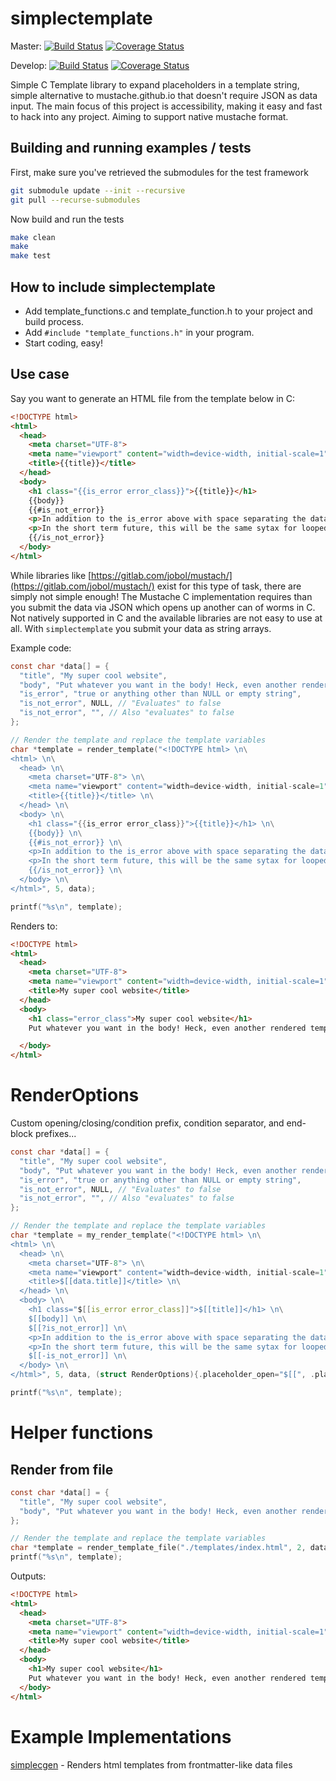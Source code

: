 # simplectemplate
Master: [![Build Status](https://travis-ci.org/dafky2000/simplectemplate.svg?branch=master)](https://travis-ci.org/dafky2000/simplectemplate) [![Coverage Status](https://coveralls.io/repos/github/dafky2000/simplectemplate/badge.svg?branch=master)](https://coveralls.io/github/dafky2000/simplectemplate)

Develop: [![Build Status](https://travis-ci.org/dafky2000/simplectemplate.svg?branch=develop)](https://travis-ci.org/dafky2000/simplectemplate) [![Coverage Status](https://coveralls.io/repos/github/dafky2000/simplectemplate/badge.svg?branch=develop)](https://coveralls.io/github/dafky2000/simplectemplate)

Simple C Template library to expand placeholders in a template string, simple alternative to mustache.github.io that doesn't require JSON as data input. The main focus of this project is accessibility, making it easy and fast to hack into any project. Aiming to support native mustache format.

## Building and running examples / tests

First, make sure you've retrieved the submodules for the test framework

```sh
git submodule update --init --recursive
git pull --recurse-submodules
```

Now build and run the tests

```sh
make clean
make
make test
```

## How to include simplectemplate
* Add template_functions.c and template_function.h to your project and build process.
* Add ```#include "template_functions.h"``` in your program.
* Start coding, easy!

## Use case
Say you want to generate an HTML file from the template below in C:

```html
<!DOCTYPE html>
<html>
  <head>
    <meta charset="UTF-8">
    <meta name="viewport" content="width=device-width, initial-scale=1" />
    <title>{{title}}</title>
  </head>
  <body>
    <h1 class="{{is_error error_class}}">{{title}}</h1>
    {{body}}
    {{#is_not_error}}
    <p>In addition to the is_error above with space separating the data, simplectemplate also supports opening and closing braces like this! One step closer to supporting mustache formatted templates!</p>
    <p>In the short term future, this will be the same sytax for looped data</p>
    {{/is_not_error}}
  </body>
</html>
```

While libraries like [https://gitlab.com/jobol/mustach/](https://gitlab.com/jobol/mustach/) exist for this type of task, there are simply not simple enough! The Mustache C implementation requires than you submit the data via JSON which opens up another can of worms in C. Not natively supported in C and the available libraries are not easy to use at all. With `simplectemplate` you submit your data as string arrays.

Example code:

```c
const char *data[] = {
  "title", "My super cool website",
  "body", "Put whatever you want in the body! Heck, even another rendered template ;)"
  "is_error", "true or anything other than NULL or empty string",
  "is_not_error", NULL, // "Evaluates" to false
  "is_not_error", "", // Also "evaluates" to false
};

// Render the template and replace the template variables
char *template = render_template("<!DOCTYPE html> \n\
<html> \n\
  <head> \n\
    <meta charset="UTF-8"> \n\
    <meta name="viewport" content="width=device-width, initial-scale=1" /> \n\
    <title>{{title}}</title> \n\
  </head> \n\
  <body> \n\
    <h1 class="{{is_error error_class}}">{{title}}</h1> \n\
    {{body}} \n\
    {{#is_not_error}} \n\
    <p>In addition to the is_error above with space separating the data, simplectemplate also supports opening and closing braces like this! One step closer to supporting mustache formatted templates!</p> \n\
    <p>In the short term future, this will be the same sytax for looped data</p> \n\
    {{/is_not_error}} \n\
  </body> \n\
</html>", 5, data);

printf("%s\n", template);
```

Renders to:

```html
<!DOCTYPE html>
<html>
  <head>
    <meta charset="UTF-8">
    <meta name="viewport" content="width=device-width, initial-scale=1" />
    <title>My super cool website</title>
  </head>
  <body>
    <h1 class="error_class">My super cool website</h1>
    Put whatever you want in the body! Heck, even another rendered template ;)

  </body>
</html>
```

# RenderOptions
Custom opening/closing/condition prefix, condition separator, and end-block prefixes...

```c
const char *data[] = {
  "title", "My super cool website",
  "body", "Put whatever you want in the body! Heck, even another rendered template ;)"
  "is_error", "true or anything other than NULL or empty string",
  "is_not_error", NULL, // "Evaluates" to false
  "is_not_error", "", // Also "evaluates" to false
};

// Render the template and replace the template variables
char *template = my_render_template("<!DOCTYPE html> \n\
<html> \n\
  <head> \n\
    <meta charset="UTF-8"> \n\
    <meta name="viewport" content="width=device-width, initial-scale=1" /> \n\
    <title>$[[data.title]]</title> \n\
  </head> \n\
  <body> \n\
    <h1 class="$[[is_error error_class]]">$[[title]]</h1> \n\
    $[[body]] \n\
    $[[?is_not_error]] \n\
    <p>In addition to the is_error above with space separating the data, simplectemplate also supports opening and closing braces like this! One step closer to supporting mustache formatted templates!</p> \n\
    <p>In the short term future, this will be the same sytax for looped data</p> \n\
    $[[-is_not_error]] \n\
  </body> \n\
</html>", 5, data, (struct RenderOptions){.placeholder_open="$[[", .placeholder_close="]]", .data_cond_open_prefix="?", .data_cond_close_prefix="-", .data_cond_separator=" "});

printf("%s\n", template);
```

# Helper functions

## Render from file

```c
const char *data[] = {
  "title", "My super cool website",
  "body", "Put whatever you want in the body! Heck, even another rendered template ;)"
};

// Render the template and replace the template variables
char *template = render_template_file("./templates/index.html", 2, data);
printf("%s\n", template);
```

Outputs:

```html
<!DOCTYPE html>
<html>
  <head>
    <meta charset="UTF-8">
    <meta name="viewport" content="width=device-width, initial-scale=1" />
    <title>My super cool website</title>
  </head>
  <body>
    <h1>My super cool website</h1>
    Put whatever you want in the body! Heck, even another rendered template ;)
  </body>
</html>
```

# Example Implementations

[simplecgen](https://gitlab.com/andy5995/simplecgen/) - Renders html templates from frontmatter-like data files
